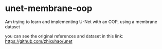 # unet-membrane-oop
Am trying to learn and implementing U-Net with an OOP, using a membrane dataset  

you can see the original references and dataset in this link:
https://github.com/zhixuhao/unet

